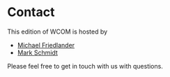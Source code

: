 # Contact

This edition of WCOM is hosted by

- [Michael Friedlander](http://www.cs.ubc.ca/~mpf)
- [Mark Schmidt](http://www.cs.ubc.ca/~schmidtm)

Please feel free to get in touch with us with questions.
